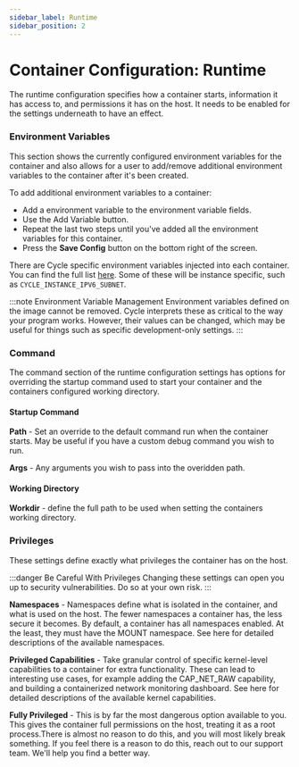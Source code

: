 ```yaml
---
sidebar_label: Runtime
sidebar_position: 2
---
```


# Container Configuration: Runtime
The runtime configuration specifies how a container starts, information it has access to, and permissions it has on the host. It needs to be enabled for the settings underneath to have an effect.

### Environment Variables
This section shows the currently configured environment variables for the container and also allows for a user to add/remove additional environment variables to the container after it's been created.

To add additional environment variables to a container:

* Add a environment variable to the environment variable fields.
* Use the Add Variable button.
* Repeat the last two steps until you've added all the environment variables for this container.
* Press the **Save Config** button on the bottom right of the screen.

There are Cycle specific environment variables injected into each container. You can find the full list [here](https://docs.cycle.io/docs/containers/integrations/environment-varibales). Some of these will be instance specific, such as `CYCLE_INSTANCE_IPV6_SUBNET`.

:::note Environment Variable Management
Environment variables defined on the image cannot be removed. Cycle interprets these as critical to the way your program works. However, their values can be changed, which may be useful for things such as specific development-only settings. 
:::

### Command
The command section of the runtime configuration settings has options for overriding the startup command used to start your container and the containers configured working directory.

#### Startup Command
**Path** - Set an override to the default command run when the container starts. May be useful if you have a custom debug command you wish to run.

**Args** - Any arguments you wish to pass into the overidden path.

#### Working Directory
**Workdir** - define the full path to be used when setting the containers working directory.  


### Privileges
These settings define exactly what privileges the container has on the host.

:::danger  Be Careful With Privileges
Changing these settings can open you up to security vulnerabilities. Do so at your own risk.
:::

**Namespaces** - Namespaces define what is isolated in the container, and what is used on the host. The fewer namespaces a container has, the less secure it becomes. By default, a container has all namespaces enabled. At the least, they must have the MOUNT namespace. See here for detailed descriptions of the available namespaces.


**Privileged Capabilities** - Take granular control of specific kernel-level capabilities to a container for extra functionality. These can lead to interesting use cases, for example adding the CAP_NET_RAW capability, and building a containerized network monitoring dashboard. See here for detailed descriptions of the available kernel capabilities.

**Fully Privileged** - This is by far the most dangerous option available to you. This gives the container full permissions on the host, treating it as a root process.There is almost no reason to do this, and you will most likely break something. If you feel there is a reason to do this, reach out to our support team. We'll help you find a better way.


